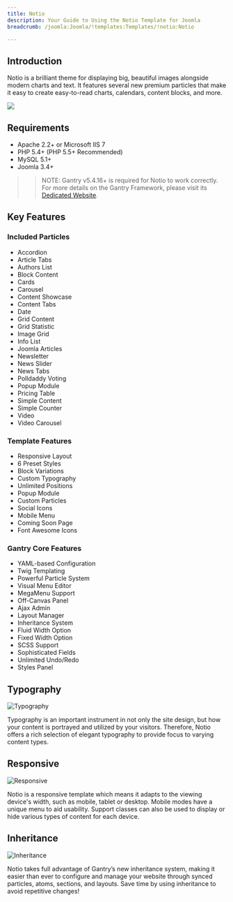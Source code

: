 ```yaml
---
title: Notio
description: Your Guide to Using the Notio Template for Joomla
breadcrumb: /joomla:Joomla/!templates:Templates/!notio:Notio

---
```


Introduction
-----

Notio is a brilliant theme for displaying big, beautiful images alongside modern charts and text. It features several new premium particles that make it easy to create easy-to-read charts, calendars, content blocks, and more.

![](assets/notio.jpeg)

Requirements
-----

* Apache 2.2+ or Microsoft IIS 7
* PHP 5.4+ (PHP 5.5+ Recommended)
* MySQL 5.1+
* Joomla 3.4+

>> NOTE: Gantry v5.4.16+ is required for Notio to work correctly. For more details on the Gantry Framework, please visit its [Dedicated Website](http://gantry.org).

Key Features
-----

### Included Particles

* Accordion
* Article Tabs
* Authors List
* Block Content
* Cards
* Carousel
* Content Showcase
* Content Tabs
* Date
* Grid Content
* Grid Statistic
* Image Grid
* Info List
* Joomla Articles
* Newsletter
* News Slider
* News Tabs
* Polldaddy Voting
* Popup Module
* Pricing Table
* Simple Content
* Simple Counter
* Video
* Video Carousel

### Template Features

* Responsive Layout
* 6 Preset Styles
* Block Variations
* Custom Typography
* Unlimited Positions
* Popup Module
* Custom Particles
* Social Icons
* Mobile Menu
* Coming Soon Page
* Font Awesome Icons

### Gantry Core Features

* YAML-based Configuration
* Twig Templating
* Powerful Particle System
* Visual Menu Editor
* MegaMenu Support
* Off-Canvas Panel
* Ajax Admin
* Layout Manager
* Inheritance System
* Fluid Width Option
* Fixed Width Option
* SCSS Support
* Sophisticated Fields
* Unlimited Undo/Redo
* Styles Panel

## Typography

![Typography](ft-2.jpg)

Typography is an important instrument in not only the site design, but how your content is portrayed and utilized by your visitors. Therefore, Notio offers a rich selection of elegant typography to provide focus to varying content types.

## Responsive

![Responsive](ft-3.jpg)

Notio is a responsive template which means it adapts to the viewing device's width, such as mobile, tablet or desktop. Mobile modes have a unique menu to aid usability. Support classes can also be used to display or hide various types of content for each device.

## Inheritance

![Inheritance](ft-4.jpg)

Notio takes full advantage of Gantry’s new inheritance system, making it easier than ever to configure and manage your website through synced particles, atoms, sections, and layouts. Save time by using inheritance to avoid repetitive changes!
